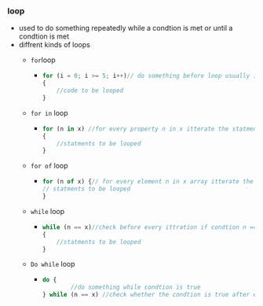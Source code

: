 ### loop
* used to do something repeatedly while a condtion is met or until a condtion is met
* diffrent kinds of loops
    * `for`loop
        *   ```js
            for (i = 0; i >= 5; i++)// do something before loop usually initialize; a condtion to check before an ittration; an action to do after every ittreation usually increnment and decrement of the initilized variable
            {
                //code to be looped
            }
            ````
    * `for in` loop
        *   ```js
            for (n in x) //for every property n in x itterate the statment
            {    
                //statments to be looped
            }
            ```    
    * `for of` loop
        *   ```js
            for (n of x) {// for every element n in x array itterate the statment
            // statments to be looped
            }
            ```
    
    * `while` loop
        *   ```js
            while (n == x)//check before every ittration if condtion n == x is true then ittrate the statement
            {
                //statments to be looped
            }
    * `Do while` loop
        *   ```js
            do {
                    //do something while condtion is true
            } while (n == x) //check whether the condtion is true after every itteration
            ```